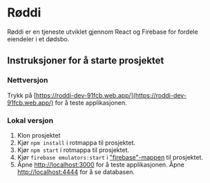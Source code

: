 # Røddi

Røddi er en tjeneste utviklet gjennom React og Firebase for fordele eiendeler i et dødsbo.

## Instruksjoner for å starte prosjektet
### Nettversjon
Trykk på [https://roddi-dev-91fcb.web.app/](https://roddi-dev-91fcb.web.app/) for å teste applikasjonen.

### Lokal versjon

1. Klon prosjektet
2. Kjør `npm install` i rotmappa til prosjektet.
3. Kjør `npm start` i rotmappa til prosjektet.
4. Kjør `firebase emulators:start` i ["firebase"-mappen](./firebase) til prosjektet.
5. Åpne [http://localhost:3000](http://localhost:3000) for å teste applikasjonen. Åpne [http://localhost:4444](http://localhost:4444) for å se databasen.
